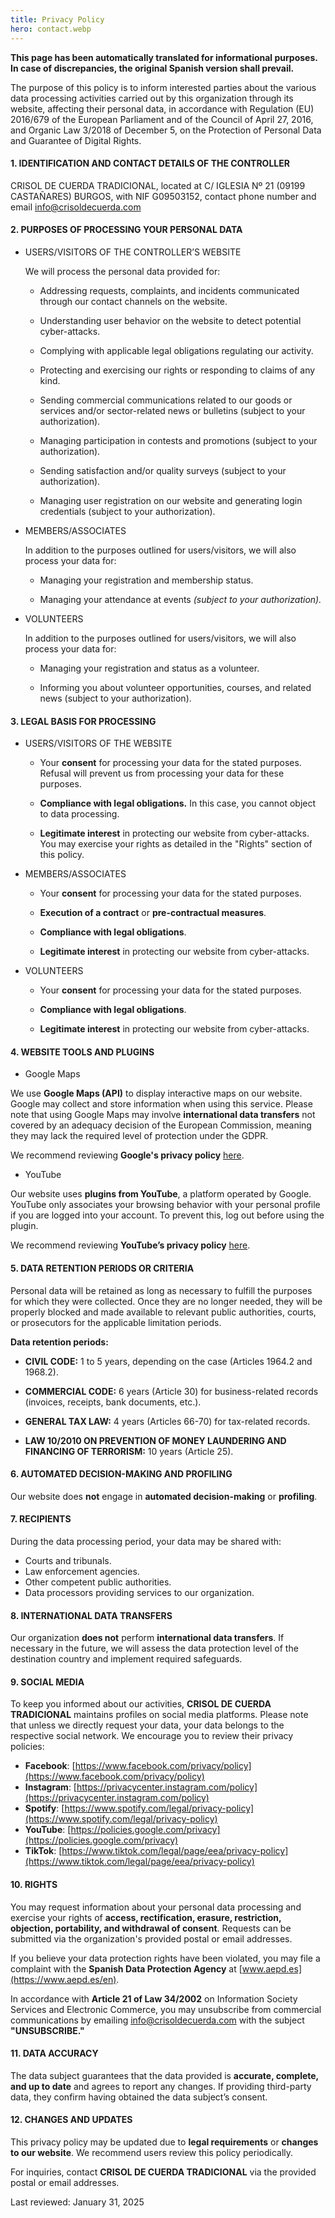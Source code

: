 ```yaml
---
title: Privacy Policy
hero: contact.webp
---
```


**This page has been automatically translated for informational purposes. In case of discrepancies, the original Spanish version shall prevail.**

The purpose of this policy is to inform interested parties about the various data processing activities carried out by this organization through its website, affecting their personal data, in accordance with Regulation (EU) 2016/679 of the European Parliament and of the Council of April 27, 2016, and Organic Law 3/2018 of December 5, on the Protection of Personal Data and Guarantee of Digital Rights.

#### 1. IDENTIFICATION AND CONTACT DETAILS OF THE CONTROLLER

CRISOL DE CUERDA TRADICIONAL, located at C/ IGLESIA Nº 21 (09199 CASTAÑARES) BURGOS, with NIF G09503152, contact phone number and email [info@crisoldecuerda.com](mailto:info@crisoldecuerda.com)

#### 2. PURPOSES OF PROCESSING YOUR PERSONAL DATA

- USERS/VISITORS OF THE CONTROLLER’S WEBSITE

  We will process the personal data provided for:

  - Addressing requests, complaints, and incidents communicated through our contact channels on the website.

  - Understanding user behavior on the website to detect potential cyber-attacks.

  - Complying with applicable legal obligations regulating our activity.

  - Protecting and exercising our rights or responding to claims of any kind.

  - Sending commercial communications related to our goods or services and/or sector-related news or bulletins (subject to your authorization).

  - Managing participation in contests and promotions (subject to your authorization).

  - Sending satisfaction and/or quality surveys (subject to your authorization).

  - Managing user registration on our website and generating login credentials (subject to your authorization).

- MEMBERS/ASSOCIATES

  In addition to the purposes outlined for users/visitors, we will also process your data for:

  - Managing your registration and membership status.

  - Managing your attendance at events _(subject to your authorization)._

- VOLUNTEERS

  In addition to the purposes outlined for users/visitors, we will also process your data for:

  - Managing your registration and status as a volunteer.

  - Informing you about volunteer opportunities, courses, and related news (subject to your authorization).

#### 3. LEGAL BASIS FOR PROCESSING

- USERS/VISITORS OF THE WEBSITE

  - Your **consent** for processing your data for the stated purposes. Refusal will prevent us from processing your data for these purposes.

  - **Compliance with legal obligations.** In this case, you cannot object to data processing.

  - **Legitimate interest** in protecting our website from cyber-attacks. You may exercise your rights as detailed in the "Rights" section of this policy.

- MEMBERS/ASSOCIATES

  - Your **consent** for processing your data for the stated purposes.

  - **Execution of a contract** or **pre-contractual measures**.

  - **Compliance with legal obligations**.

  - **Legitimate interest** in protecting our website from cyber-attacks.

- VOLUNTEERS

  - Your **consent** for processing your data for the stated purposes.

  - **Compliance with legal obligations**.

  - **Legitimate interest** in protecting our website from cyber-attacks.

#### 4. WEBSITE TOOLS AND PLUGINS

- Google Maps

We use **Google Maps (API)** to display interactive maps on our website. Google may collect and store information when using this service. Please note that using Google Maps may involve **international data transfers** not covered by an adequacy decision of the European Commission, meaning they may lack the required level of protection under the GDPR.

We recommend reviewing **Google's privacy policy** [here](https://policies.google.com/privacy?hl=en).

- YouTube

Our website uses **plugins from YouTube**, a platform operated by Google. YouTube only associates your browsing behavior with your personal profile if you are logged into your account. To prevent this, log out before using the plugin.

We recommend reviewing **YouTube’s privacy policy** [here](https://policies.google.com/privacy?hl=en).

#### 5. DATA RETENTION PERIODS OR CRITERIA

Personal data will be retained as long as necessary to fulfill the purposes for which they were collected. Once they are no longer needed, they will be properly blocked and made available to relevant public authorities, courts, or prosecutors for the applicable limitation periods.

**Data retention periods:**

- **CIVIL CODE:** 1 to 5 years, depending on the case (Articles 1964.2 and 1968.2).

- **COMMERCIAL CODE:** 6 years (Article 30) for business-related records (invoices, receipts, bank documents, etc.).

- **GENERAL TAX LAW:** 4 years (Articles 66-70) for tax-related records.

- **LAW 10/2010 ON PREVENTION OF MONEY LAUNDERING AND FINANCING OF TERRORISM:** 10 years (Article 25).

#### 6. AUTOMATED DECISION-MAKING AND PROFILING

Our website does **not** engage in **automated decision-making** or **profiling**.

#### 7. RECIPIENTS

During the data processing period, your data may be shared with:

- Courts and tribunals.
- Law enforcement agencies.
- Other competent public authorities.
- Data processors providing services to our organization.

#### 8. INTERNATIONAL DATA TRANSFERS

Our organization **does not** perform **international data transfers**. If necessary in the future, we will assess the data protection level of the destination country and implement required safeguards.

#### 9. SOCIAL MEDIA

To keep you informed about our activities, **CRISOL DE CUERDA TRADICIONAL** maintains profiles on social media platforms. Please note that unless we directly request your data, your data belongs to the respective social network. We encourage you to review their privacy policies:

- **Facebook**: [https://www.facebook.com/privacy/policy](https://www.facebook.com/privacy/policy)
- **Instagram**: [https://privacycenter.instagram.com/policy](https://privacycenter.instagram.com/policy)
- **Spotify**: [https://www.spotify.com/legal/privacy-policy](https://www.spotify.com/legal/privacy-policy)
- **YouTube**: [https://policies.google.com/privacy](https://policies.google.com/privacy)
- **TikTok**: [https://www.tiktok.com/legal/page/eea/privacy-policy](https://www.tiktok.com/legal/page/eea/privacy-policy)

#### 10. RIGHTS

You may request information about your personal data processing and exercise your rights of **access, rectification, erasure, restriction, objection, portability, and withdrawal of consent**. Requests can be submitted via the organization's provided postal or email addresses.

If you believe your data protection rights have been violated, you may file a complaint with the **Spanish Data Protection Agency** at [www.aepd.es](https://www.aepd.es/en).

In accordance with **Article 21 of Law 34/2002** on Information Society Services and Electronic Commerce, you may unsubscribe from commercial communications by emailing [info@crisoldecuerda.com](mailto:info@crisoldecuerda.com) with the subject **"UNSUBSCRIBE."**

#### 11. DATA ACCURACY

The data subject guarantees that the data provided is **accurate, complete, and up to date** and agrees to report any changes. If providing third-party data, they confirm having obtained the data subject’s consent.

#### 12. CHANGES AND UPDATES

This privacy policy may be updated due to **legal requirements** or **changes to our website**. We recommend users review this policy periodically.

For inquiries, contact **CRISOL DE CUERDA TRADICIONAL** via the provided postal or email addresses.

Last reviewed: January 31, 2025

